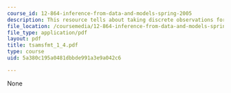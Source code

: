 ```yaml
---
course_id: 12-864-inference-from-data-and-models-spring-2005
description: This resource tells about taking discrete observations for a problem.
file_location: /coursemedia/12-864-inference-from-data-and-models-spring-2005/5a380c195a0481dbbde991a3e9a042c6_tsamsfmt_1_4.pdf
file_type: application/pdf
layout: pdf
title: tsamsfmt_1_4.pdf
type: course
uid: 5a380c195a0481dbbde991a3e9a042c6

---
```

None